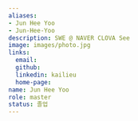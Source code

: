 ```yaml
---
aliases:
- Jun Hee Yoo
- Jun-Hee-Yoo
description: SWE @ NAVER CLOVA See
image: images/photo.jpg
links:
  email: 
  github: 
  linkedin: kailieu
  home-page: 
name: Jun Hee Yoo
role: master
status: 졸업
---
```

